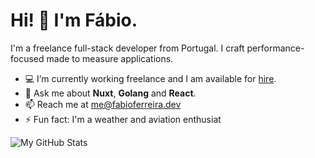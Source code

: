 # Hi! :wave: I'm Fábio.

I'm a freelance full-stack developer from Portugal.
I craft performance-focused made to measure applications.

- :computer: I’m currently working freelance and I am available for [hire](https://fabioferreira.dev/hire).
- :speech_balloon: Ask me about **Nuxt**, **Golang** and **React**.
- :mailbox: Reach me at me@fabioferreira.dev
- ⚡ Fun fact: I'm a weather and aviation enthusiat

![My GitHub Stats](https://github-readme-stats.vercel.app/api?username=fabiofcferreira&theme=radical&show_icons=true&count_private=true&custom_title=My%20GitHub%20Stats)
